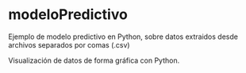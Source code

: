 # modeloPredictivo
Ejemplo de modelo predictivo en Python, sobre datos extraidos desde archivos separados por comas (.csv)

Visualización de datos de forma gráfica con Python.
